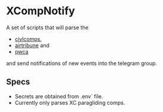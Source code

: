 # XCompNotify

A set of scripts that will parse the

- [civlcomps](civlcomps.org),
- [airtribune](airtribune.com) and
- [pwca](pwca.org)

and send notifications of new events into the telegram group.

## Specs

- Secrets are obtained from .env` file.
- Currently only parses XC paragliding comps.